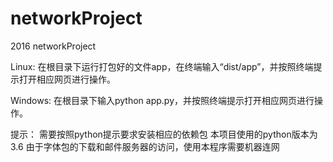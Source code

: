 # networkProject
2016 networkProject

Linux:
        在根目录下运行打包好的文件app，在终端输入“dist/app”，并按照终端提示打开相应网页进行操作。

Windows:
        在根目录下输入python app.py，并按照终端提示打开相应网页进行操作。

提示：
需要按照python提示要求安装相应的依赖包
本项目使用的python版本为3.6
由于字体包的下载和邮件服务器的访问，使用本程序需要机器连网
